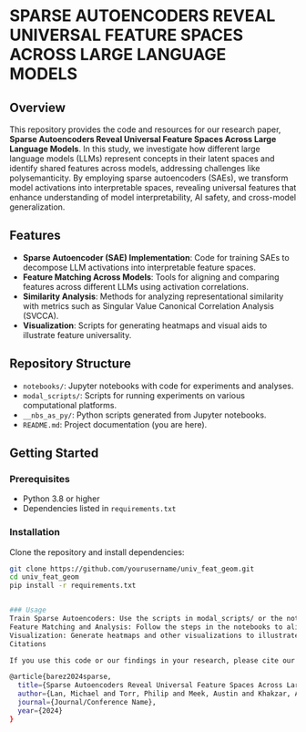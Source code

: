 # SPARSE AUTOENCODERS REVEAL UNIVERSAL FEATURE SPACES ACROSS LARGE LANGUAGE MODELS


## Overview
This repository provides the code and resources for our research paper, **Sparse Autoencoders Reveal Universal Feature Spaces Across Large Language Models**. In this study, we investigate how different large language models (LLMs) represent concepts in their latent spaces and identify shared features across models, addressing challenges like polysemanticity. By employing sparse autoencoders (SAEs), we transform model activations into interpretable spaces, revealing universal features that enhance understanding of model interpretability, AI safety, and cross-model generalization.

## Features
- **Sparse Autoencoder (SAE) Implementation**: Code for training SAEs to decompose LLM activations into interpretable feature spaces.
- **Feature Matching Across Models**: Tools for aligning and comparing features across different LLMs using activation correlations.
- **Similarity Analysis**: Methods for analyzing representational similarity with metrics such as Singular Value Canonical Correlation Analysis (SVCCA).
- **Visualization**: Scripts for generating heatmaps and visual aids to illustrate feature universality.

## Repository Structure
- `notebooks/`: Jupyter notebooks with code for experiments and analyses.
- `modal_scripts/`: Scripts for running experiments on various computational platforms.
- `__nbs_as_py/`: Python scripts generated from Jupyter notebooks.
- `README.md`: Project documentation (you are here).

## Getting Started
### Prerequisites
- Python 3.8 or higher
- Dependencies listed in `requirements.txt`

### Installation
Clone the repository and install dependencies:
```bash
git clone https://github.com/yourusername/univ_feat_geom.git
cd univ_feat_geom
pip install -r requirements.txt


### Usage
Train Sparse Autoencoders: Use the scripts in modal_scripts/ or the notebooks in notebooks/ to train SAEs on LLM activations.
Feature Matching and Analysis: Follow the steps in the notebooks to align features across models and perform similarity analysis.
Visualization: Generate heatmaps and other visualizations to illustrate the results.
Citations

If you use this code or our findings in your research, please cite our paper:

@article{barez2024sparse,
  title={Sparse Autoencoders Reveal Universal Feature Spaces Across Large Language Models},
  author={Lan, Michael and Torr, Philip and Meek, Austin and Khakzar, Ashkan and Krueger, David and Barez, Fazl},
  journal={Journal/Conference Name},
  year={2024}
}

